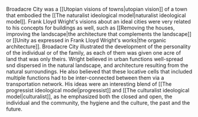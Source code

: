 ---
---

Broadacre City was a [[Utopian visions of towns|utopian vision]] of a town that embodied the [[The naturalist ideological model|naturalist ideological model]]. Frank Lloyd Wright's visions about an ideal cities were very related to his concepts for buildings as well, such as [[Removing the houses, improving the landscape|the architecture that complements the landscape]] or [[Unity as expressed in Frank Lloyd Wright's works|the organic architecture]]. Broadacre City illustrated the development of the personality of the individual or of the family, as each of them was given one acre of land that was only theirs. Wright believed in urban functions well-spread snd dispersed in the natural landscape, and architecture resulting from the natural surroundings. He also believed that these locative cells that included multiple functions had to be inter-connected between them via a transportation network. His ideas were an interesting blend of [[The progressist ideological model|progressist]] and [[The culturalist ideological model|culturalist]], as he emphasized both the closed and open, the individual and the community, the hygiene and the culture, the past and the future.